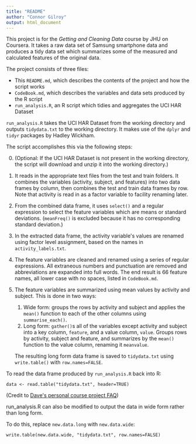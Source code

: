 ```yaml
---
title: "README"
author: "Connor Gilroy"
output: html_document
---
```


This project is for the _Getting and Cleaning Data_ course by JHU on Coursera. It takes a raw data set of Samsung smartphone data and produces a tidy data set which summarizes some of the measured and calculated features of the original data.  

The project consists of three files:  

* This `README.md`, which describes the contents of the project and how the script works 
* `CodeBook.md`, which describes the variables and data sets produced by the R script
* `run_analysis.R`, an R script which tidies and aggregates the UCI HAR Dataset

`run_analysis.R` takes the UCI HAR Dataset from the working directory and outputs `tidydata.txt` to the working directory. It makes use of the `dplyr` and `tidyr` packages by Hadley Wickham.

The script accomplishes this via the following steps:

0. (Optional: If the UCI HAR Dataset is not present in the working directory, the script will download and unzip it into the working directory.)
1. It reads in the appropriate text files from the test and train folders. It combines the variables (activity, subject, and features) into two data frames by column, then combines the test and train data frames by row. Note that activity is read in as a factor variable to facility renaming later.
2. From the combined data frame, it uses `select()` and a regular expression to select the feature variables which are means or standard deviations. (`meanFreq()` is excluded because it has no corresponding standard deviation.)
3. In the extracted data frame, the activity variable's values are renamed using factor level assignment, based on the names in `activity_labels.txt`.
4. The feature variables are cleaned and renamed using a series of regular expressions. All extraneous numbers and punctuation are removed and abbreviations are expanded into full words. The end result is 66 feature names, all lower case with no spaces, listed in `CodeBook.md`.
5. The feature variables are summarized using mean values by activity and subject. This is done in two ways: 
    1. Wide form: groups the rows by activity and subject and applies the `mean()` function to each of the other columns using `summarise_each()`.
    2. Long form: `gather()`s all of the variables except activity and subject into a key column, `feature`, and a value column, `value`. Groups rows by activity, subject and feature, and summarizes by the `mean()` function to the value column, renaming it `meanvalue`.
    
    The resulting long form data frame is saved to `tidydata.txt` using `write.table()` with `row.names=FALSE`.

To read the data frame produced by `run_analysis.R` back into R:

    data <- read.table("tidydata.txt", header=TRUE)
    
(Credit to [Dave's personal course project FAQ](https://class.coursera.org/getdata-015/forum/thread?thread_id=26))

run_analysis.R can also be modified to output the data in wide form rather than long form.

To do this, replace `new.data.long` with `new.data.wide`:

    write.table(new.data.wide, "tidydata.txt", row.names=FALSE)